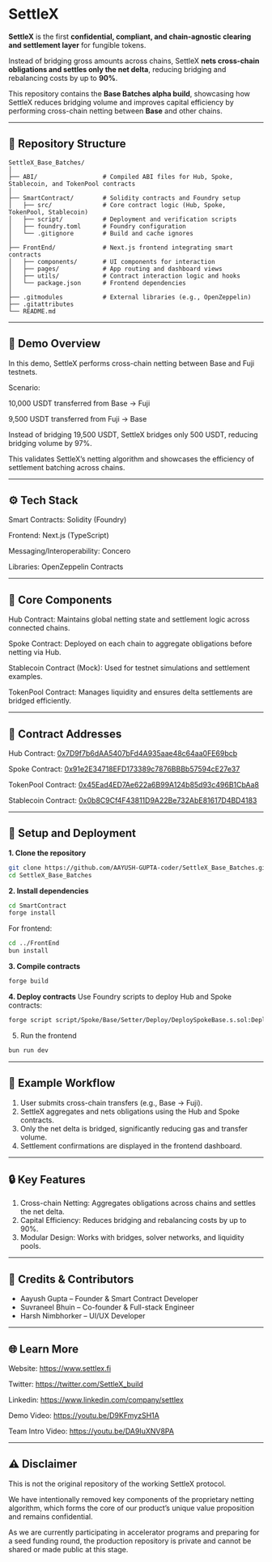 # **SettleX**

**SettleX** is the first **confidential, compliant, and chain-agnostic clearing and settlement layer** for fungible tokens.  

Instead of bridging gross amounts across chains, SettleX **nets cross-chain obligations and settles only the net delta**, reducing bridging and rebalancing costs by up to **90%**.  

This repository contains the **Base Batches alpha build**, showcasing how SettleX reduces bridging volume and improves capital efficiency by performing cross-chain netting between **Base** 
and other chains.

---

## 🧩 **Repository Structure**

```
SettleX_Base_Batches/
│
├── ABI/                  # Compiled ABI files for Hub, Spoke, Stablecoin, and TokenPool contracts
│
├── SmartContract/        # Solidity contracts and Foundry setup
│   ├── src/              # Core contract logic (Hub, Spoke, TokenPool, Stablecoin)
│   ├── script/           # Deployment and verification scripts
│   ├── foundry.toml      # Foundry configuration
│   └── .gitignore        # Build and cache ignores
│
├── FrontEnd/             # Next.js frontend integrating smart contracts
│   ├── components/       # UI components for interaction
│   ├── pages/            # App routing and dashboard views
│   ├── utils/            # Contract interaction logic and hooks
│   └── package.json      # Frontend dependencies
│
├── .gitmodules           # External libraries (e.g., OpenZeppelin)
├── .gitattributes
└── README.md
```
---


## 🚀 Demo Overview

In this demo, SettleX performs cross-chain netting between Base and Fuji testnets.

Scenario:

10,000 USDT transferred from Base → Fuji

9,500 USDT transferred from Fuji → Base

Instead of bridging 19,500 USDT, SettleX bridges only 500 USDT, reducing bridging volume by 97%.

This validates SettleX’s netting algorithm and showcases the efficiency of settlement batching across chains.

---
## ⚙️ Tech Stack

Smart Contracts: Solidity (Foundry)

Frontend: Next.js (TypeScript)

Messaging/Interoperability: Concero

Libraries: OpenZeppelin Contracts

---

## 🧠 Core Components

Hub Contract: Maintains global netting state and settlement logic across connected chains.

Spoke Contract: Deployed on each chain to aggregate obligations before netting via Hub.

Stablecoin Contract (Mock): Used for testnet simulations and settlement examples.

TokenPool Contract: Manages liquidity and ensures delta settlements are bridged efficiently.

---

## 📖 Contract Addresses

Hub Contract: [0x7D9f7b6dAA5407bFd4A935aae48c64aa0FE69bcb](https://sepolia.arbiscan.io/address/0x7D9f7b6dAA5407bFd4A935aae48c64aa0FE69bcb)

Spoke Contract: [0x91e2E34718EFD173389c7876BBBb57594cE27e37](https://sepolia.basescan.org/address/0x91e2E34718EFD173389c7876BBBb57594cE27e37)

TokenPool Contract: [0x45Ead4ED7Ae622a6B99A124b85d93c496B1CbAa8](https://sepolia.basescan.org/address/0x45Ead4ED7Ae622a6B99A124b85d93c496B1CbAa8)

Stablecoin Contract: [0x0b8C9Cf4F43811D9A22Be732AbE81617D4BD4183](https://sepolia.basescan.org/address/0x0b8C9Cf4F43811D9A22Be732AbE81617D4BD4183)

---

## 🧪 Setup and Deployment
**1. Clone the repository**
```bash
git clone https://github.com/AAYUSH-GUPTA-coder/SettleX_Base_Batches.git
cd SettleX_Base_Batches
```

**2. Install dependencies**
```bash
cd SmartContract
forge install
```
For frontend:
```bash
cd ../FrontEnd
bun install
```

**3. Compile contracts**
```bash
forge build
```

**4. Deploy contracts**
Use Foundry scripts to deploy Hub and Spoke contracts:

```bash
forge script script/Spoke/Base/Setter/Deploy/DeploySpokeBase.s.sol:DeploySpokeBase --account defaultKey --sender $WALLET_ADDRESS --rpc-url $BASE_SEPOLIA_RPC_URL --broadcast -vvv
```

5. Run the frontend
```bash
bun run dev
```

---

## 🧾 Example Workflow

1. User submits cross-chain transfers (e.g., Base → Fuji).
2. SettleX aggregates and nets obligations using the Hub and Spoke contracts.
3. Only the net delta is bridged, significantly reducing gas and transfer volume.
4. Settlement confirmations are displayed in the frontend dashboard.

---

## 🔒 Key Features

1. Cross-chain Netting: Aggregates obligations across chains and settles the net delta.
2. Capital Efficiency: Reduces bridging and rebalancing costs by up to 90%.
3. Modular Design: Works with bridges, solver networks, and liquidity pools.

---

## 🤝 Credits & Contributors
- Aayush Gupta – Founder & Smart Contract Developer
- Suvraneel Bhuin – Co-founder & Full-stack Engineer
- Harsh Nimbhorker – UI/UX Developer

---

## 🌐 Learn More

Website: https://www.settlex.fi

Twitter: https://twitter.com/SettleX_build

Linkedin: https://www.linkedin.com/company/settlex

Demo Video: https://youtu.be/D9KFmyzSH1A

Team Intro Video: https://youtu.be/DA9IuXNV8PA

---

## ⚠️ Disclaimer

This is not the original repository of the working SettleX protocol.

We have intentionally removed key components of the proprietary netting algorithm, which forms the core of our product’s unique value proposition and remains confidential.

As we are currently participating in accelerator programs and preparing for a seed funding round, the production repository is private and cannot be shared or made public at this stage.

